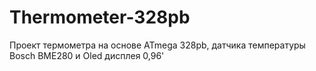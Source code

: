 # Thermometer-328pb
Проект термометра на основе ATmega 328pb, датчика температуры Bosch BME280 и Oled дисплея 0,96'
